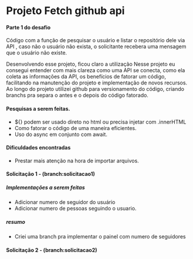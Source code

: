 # Projeto Fetch github api 

#### Parte 1 do desafio
Código com a função de pesquisar o usuário e listar o repositório dele via API , caso não o usuário não exista, o solicitante recebera uma mensagem que o usuário não existe.

Desenvolvendo esse projeto, ficou claro a utilização 
Nesse projeto eu consegui entender com mais clareza como uma API se conecta, como ela coleta as informações da API, os benefícios de fatorar um código, facilitando na manutenção do projeto e implementação de novos recursos.
Ao longo do projeto utilizei github para versionamento do código, criando branchs pra separa o antes e o depois do código fatorado.

#### Pesquisas a serem feitas.
- ${} podem ser usado direto no html ou precisa injetar com .innerHTML
- Como fatorar o código de uma maneira eficientes.
- Uso do async em conjunto com await.

#### Dificuldades encontradas 
- Prestar mais atenção na hora de importar arquivos.

#### Solicitação 1 - (branch:solicitacao1)

##### Implementações a serem feitas
- Adicionar numero de seguidor do usuário
- Adicionar numero de pessoas seguindo o usuario.

##### resumo
- Criei uma branch pra implementar o painel com numero de seguidores

#### Solicitação 2 - (branch:solicitacao2)



